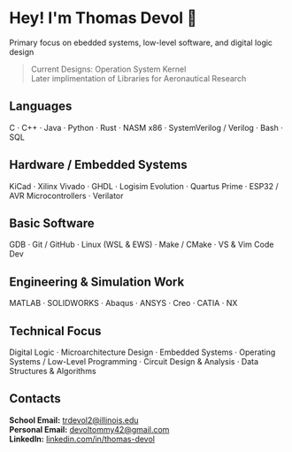 # Hey! I'm Thomas Devol 🌿 
Primary focus on ebedded systems, low-level software, and digital logic design  
> Current Designs: Operation System Kernel  
> Later implimentation of Libraries for Aeronautical Research

## Languages
C · C++ · Java · Python · Rust · NASM x86 · SystemVerilog / Verilog · Bash · SQL

## Hardware / Embedded Systems
KiCad · Xilinx Vivado · GHDL · Logisim Evolution · Quartus Prime · ESP32 / AVR Microcontrollers · Verilator

## Basic Software
GDB · Git / GitHub · Linux (WSL & EWS) · Make / CMake · VS & Vim Code Dev 

## Engineering & Simulation Work
MATLAB · SOLIDWORKS · Abaqus · ANSYS · Creo · CATIA · NX  


## Technical Focus
Digital Logic · Microarchitecture Design · Embedded Systems · Operating Systems / Low-Level Programming · Circuit Design & Analysis · Data Structures & Algorithms

## Contacts
**School Email:** trdevol2@illinois.edu  
**Personal Email:** devoltommy42@gmail.com  
**LinkedIn:** [linkedin.com/in/thomas-devol](https://linkedin.com/in/thomas-devol)


